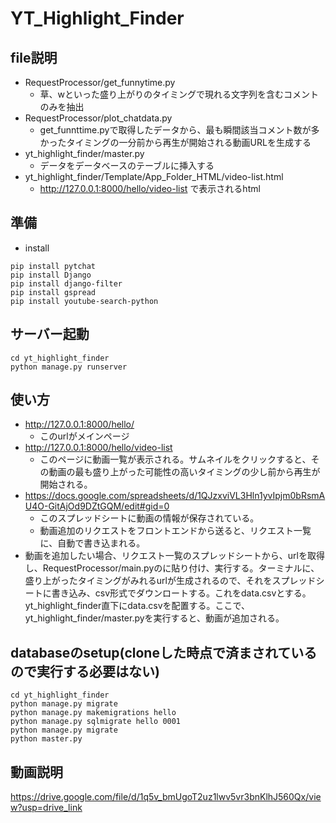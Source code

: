 # YT_Highlight_Finder
## file説明
- RequestProcessor/get_funnytime.py
    - 草、wといった盛り上がりのタイミングで現れる文字列を含むコメントのみを抽出
- RequestProcessor/plot_chatdata.py
    - get_funnttime.pyで取得したデータから、最も瞬間該当コメント数が多かったタイミングの一分前から再生が開始される動画URLを生成する
- yt_highlight_finder/master.py
    - データをデータベースのテーブルに挿入する
- yt_highlight_finder/Template/App_Folder_HTML/video-list.html
    - http://127.0.0.1:8000/hello/video-list で表示されるhtml

## 準備
- install
```
pip install pytchat
pip install Django
pip install django-filter
pip install gspread
pip install youtube-search-python
```

## サーバー起動
```
cd yt_highlight_finder
python manage.py runserver
```

## 使い方
- http://127.0.0.1:8000/hello/
  - このurlがメインページ
- http://127.0.0.1:8000/hello/video-list
  - このページに動画一覧が表示される。サムネイルをクリックすると、その動画の最も盛り上がった可能性の高いタイミングの少し前から再生が開始される。
- https://docs.google.com/spreadsheets/d/1QJzxviVL3Hln1yvIpjm0bRsmAU4O-GitAjOd9DZtGQM/edit#gid=0
  - このスプレッドシートに動画の情報が保存されている。
  - 動画追加のリクエストをフロントエンドから送ると、リクエスト一覧に、自動で書き込まれる。
- 動画を追加したい場合、リクエスト一覧のスプレッドシートから、urlを取得し、RequestProcessor/main.pyのに貼り付け、実行する。ターミナルに、盛り上がったタイミングがみれるurlが生成されるので、それをスプレッドシートに書き込み、csv形式でダウンロートする。これをdata.csvとする。yt_highlight_finder直下にdata.csvを配置する。ここで、yt_highlight_finder/master.pyを実行すると、動画が追加される。




## databaseのsetup(cloneした時点で済まされているので実行する必要はない)

```
cd yt_highlight_finder
python manage.py migrate
python manage.py makemigrations hello
python manage.py sqlmigrate hello 0001
python manage.py migrate
python master.py
```

## 動画説明
https://drive.google.com/file/d/1q5v_bmUgoT2uz1lwv5vr3bnKlhJ560Qx/view?usp=drive_link
